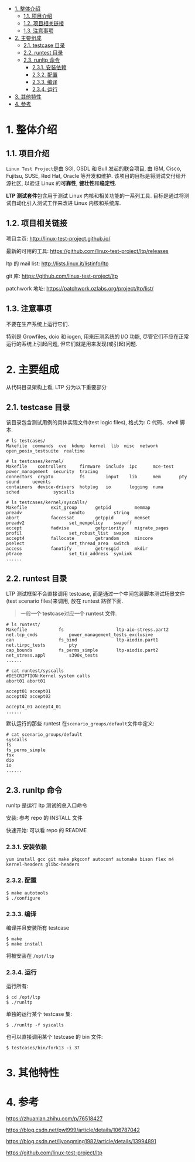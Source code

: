 
<!-- @import "[TOC]" {cmd="toc" depthFrom=1 depthTo=6 orderedList=false} -->

<!-- code_chunk_output -->

- [1. 整体介绍](#1-整体介绍)
  - [1.1. 项目介绍](#11-项目介绍)
  - [1.2. 项目相关链接](#12-项目相关链接)
  - [1.3. 注意事项](#13-注意事项)
- [2. 主要组成](#2-主要组成)
  - [2.1. testcase 目录](#21-testcase-目录)
  - [2.2. runtest 目录](#22-runtest-目录)
  - [2.3. runltp 命令](#23-runltp-命令)
    - [2.3.1. 安装依赖](#231-安装依赖)
    - [2.3.2. 配置](#232-配置)
    - [2.3.3. 编译](#233-编译)
    - [2.3.4. 运行](#234-运行)
- [3. 其他特性](#3-其他特性)
- [4. 参考](#4-参考)

<!-- /code_chunk_output -->

# 1. 整体介绍

## 1.1. 项目介绍

`Linux Test Project`是由 SGI, OSDL 和 Bull 发起的联合项目, 由 IBM, Cisco, Fujitsu, SUSE, Red Hat, Oracle 等开发和维护.  该项目的目标是将测试交付给开源社区, 以验证 Linux 的**可靠性**, **健壮性**和**稳定性**.

**LTP 测试套件**包含用于测试 Linux 内核和相关功能的一系列工具. 目标是通过将测试自动化引入测试工作来改进 Linux 内核和系统库.

## 1.2. 项目相关链接

项目主页: http://linux-test-project.github.io/

最新的可用的工具: https://github.com/linux-test-project/ltp/releases

ltp 的 mail list: http://lists.linux.it/listinfo/ltp

git 库: https://github.com/linux-test-project/ltp

patchwork 地址: https://patchwork.ozlabs.org/project/ltp/list/

## 1.3. 注意事项

不要在生产系统上运行它们.

特别是 Growfiles, doio 和 iogen, 用来压测系统的 I/O 功能, 尽管它们不应在正常运行的系统上引起问题, 但它们就是用来发现(或引起)问题.



# 2. 主要组成

从代码目录架构上看, LTP 分为以下重要部分

## 2.1. testcase 目录

该目录包含测试用例的具体实现文件(test logic files), 格式为: C 代码、shell 脚本.

```
# ls testcases/
Makefile  commands  cve  kdump  kernel  lib  misc  network  open_posix_testsuite  realtime

# ls testcases/kernel/
Makefile    controllers     firmware  include  ipc      mce-test  power_management  security  tracing
connectors  crypto          fs        input    lib      mem       pty               sound     uevents
containers  device-drivers  hotplug   io       logging  numa      sched             syscalls

# ls testcases/kernel/syscalls/
Makefile         exit_group       getpid         memmap             preadv                  sendto           string
abort            faccessat        getppid        memset             preadv2                 set_mempolicy    swapoff
accept           fadvise          getpriority    migrate_pages      profil                  set_robust_list  swapon
accept4          fallocate        getrandom      mincore            pselect                 set_thread_area  switch
access           fanotify         getresgid      mkdir              ptrace                  set_tid_address  symlink
......
```

## 2.2. runtest 目录

LTP 测试框架不会直接调用 testcase, 而是通过一个中间包装脚本测试场景文件(test scenario files)来调用, 放在 runtest 路径下面.

> 一般**一个 testcase**对应**一个 runtest 文件**.

```
# ls runtest/
Makefile            fs                    ltp-aio-stress.part2  net.tcp_cmds            power_management_tests_exclusive
can                 fs_bind               ltp-aiodio.part1      net.tirpc_tests         pty
cap_bounds          fs_perms_simple       ltp-aiodio.part2      net_stress.appl         s390x_tests
......

# cat runtest/syscalls
#DESCRIPTION:Kernel system calls
abort01 abort01

accept01 accept01
accept02 accept02

accept4_01 accept4_01
......
```

默认运行的那些 runtest 在`scenario_groups/default`文件中定义:

```
# cat scenario_groups/default
syscalls
fs
fs_perms_simple
fsx
dio
io
......
```

## 2.3. runltp 命令

runltp 是运行 ltp 测试的总入口命令

安装: 参考 repo 的 INSTALL 文件

快速开始: 可以看 repo 的 README

### 2.3.1. 安装依赖

```
yum install gcc git make pkgconf autoconf automake bison flex m4 kernel-headers glibc-headers
```

### 2.3.2. 配置

```
$ make autotools
$ ./configure
```

### 2.3.3. 编译

编译并且安装所有 testcase

```
$ make
$ make install
```

将被安装在 `/opt/ltp`

### 2.3.4. 运行

运行所有:

```
$ cd /opt/ltp
$ ./runltp
```

单独的运行某个 testcase 集:

```
$ ./runltp -f syscalls
```

也可以直接调用某个 testcase 的 bin 文件:

```
$ testcases/bin/fork13 -i 37
```

# 3. 其他特性



# 4. 参考

https://zhuanlan.zhihu.com/p/76518427

https://blog.csdn.net/pwl999/article/details/106787042

https://blog.csdn.net/liyongming1982/article/details/13994891

https://github.com/linux-test-project/ltp